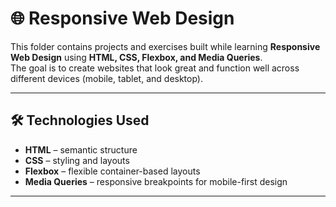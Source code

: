 
# 🌐 Responsive Web Design

This folder contains projects and exercises built while learning **Responsive Web Design** using **HTML, CSS, Flexbox, and Media Queries**.  
The goal is to create websites that look great and function well across different devices (mobile, tablet, and desktop).


---

## 🛠️ Technologies Used
- **HTML** – semantic structure  
- **CSS** – styling and layouts  
- **Flexbox** – flexible container-based layouts  
- **Media Queries** – responsive breakpoints for mobile-first design  

---


